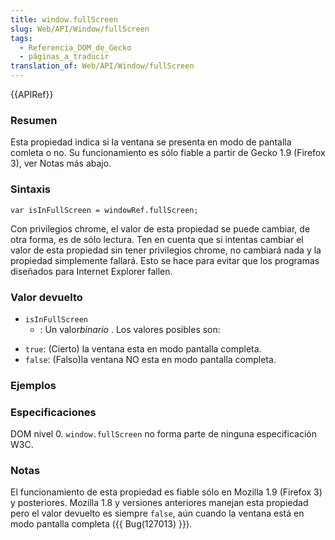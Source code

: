 ```yaml
---
title: window.fullScreen
slug: Web/API/Window/fullScreen
tags:
  - Referencia_DOM_de_Gecko
  - páginas_a_traducir
translation_of: Web/API/Window/fullScreen
---
```

{{APIRef}}

### Resumen

Esta propiedad indica si la ventana se presenta en modo de pantalla comleta o no. Su funcionamiento es sólo fiable a partir de Gecko 1.9 (Firefox 3), ver Notas más abajo.

### Sintaxis

    var isInFullScreen = windowRef.fullScreen;

Con privilegios chrome, el valor de esta propiedad se puede cambiar, de otra forma, es de sólo lectura. Ten en cuenta que si intentas cambiar el valor de esta propiedad sin tener privilegios chrome, no cambiará nada y la propiedad simplemente fallará. Esto se hace para evitar que los programas diseñados para Internet Explorer fallen.

### Valor devuelto

- `isInFullScreen`
  - : Un valor*binario* . Los valores posibles son:

<!---->

- `true`: (Cierto) la ventana esta en modo pantalla completa.
- `false`: (Falso)la ventana NO esta en modo pantalla completa.

### Ejemplos

### Especificaciones

DOM nivel 0. `window.fullScreen` no forma parte de ninguna especificación W3C.

### Notas

El funcionamiento de esta propiedad es fiable sólo en Mozilla 1.9 (Firefox 3) y posteriores. Mozilla 1.8 y versiones anteriores manejan esta propiedad pero el valor devuelto es siempre `false`, aún cuando la ventana está en modo pantalla completa ({{ Bug(127013) }}).
